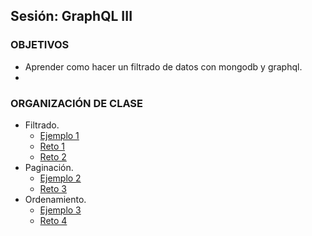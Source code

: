 ## Sesión: GraphQL III

### OBJETIVOS
 - Aprender como hacer un filtrado de datos con mongodb y graphql.
 - 
### ORGANIZACIÓN DE CLASE


- Filtrado.
    - [Ejemplo 1](Ejemplo-01)
    - [Reto 1](Reto-01)
    - [Reto 2](Reto-02)
- Paginación.
    - [Ejemplo 2](Ejemplo-2)
    - [Reto 3](Reto-03)
- Ordenamiento.
    - [Ejemplo 3](Ejemplo-03)
    - [Reto 4](Reto-04)
